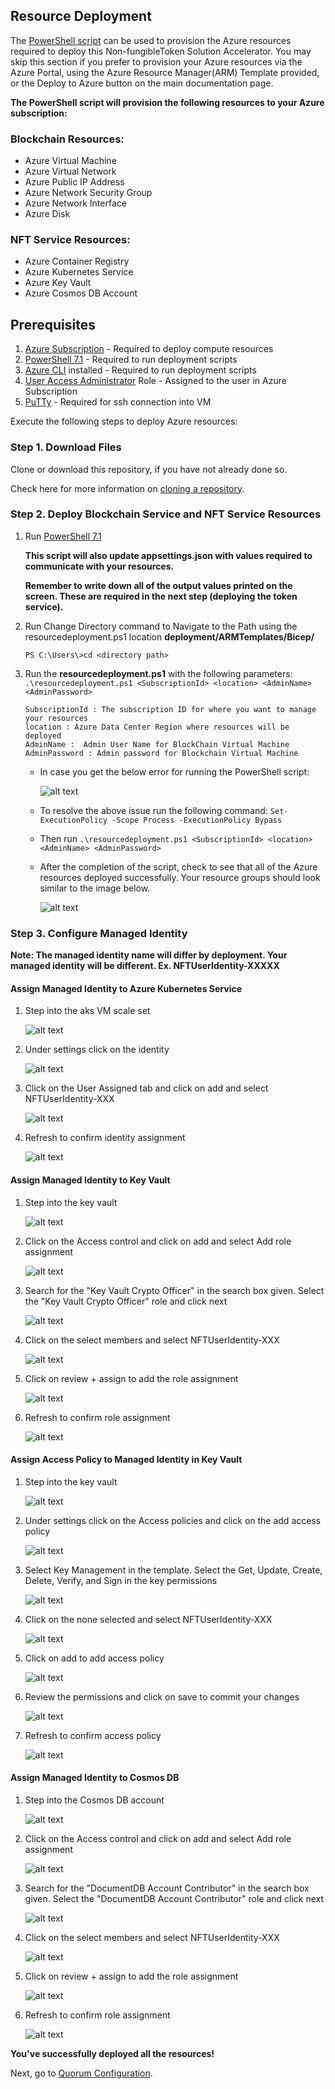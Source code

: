 ## Resource Deployment
The [PowerShell script](./Bicep/resourcedeployment.ps1) can be used to provision the Azure resources required to deploy this Non-fungibleToken Solution Accelerator. 
You may skip this section if you prefer to provision your Azure resources via the Azure Portal, using the Azure Resource Manager(ARM) Template provided, or the Deploy to Azure button on the main documentation page.

**The PowerShell script will provision the following resources to your Azure subscription:**

### Blockchain Resources:
- Azure Virtual Machine
- Azure Virtual Network
- Azure Public IP Address
- Azure Network Security Group
- Azure Network Interface
- Azure Disk

### NFT Service Resources:
- Azure Container Registry
- Azure Kubernetes Service
- Azure Key Vault
- Azure Cosmos DB Account

## Prerequisites
 1. [Azure Subscription](http://portal.azure.com) - Required to deploy compute resources
 2. [PowerShell 7.1](https://docs.microsoft.com/en-us/powershell/scripting/install/installing-powershell?view=powershell-7.1) - Required to run deployment scripts
 3. [Azure CLI](https://docs.microsoft.com/en-us/cli/azure/install-azure-cli) installed - Required to run deployment scripts
 4. [User Access Administrator](https://docs.microsoft.com/en-us/azure/role-based-access-control/built-in-roles#user-access-administrator) Role - Assigned to the user in Azure Subscription
 5. [PuTTy](https://www.putty.org/) - Required for ssh connection into VM

Execute the following steps to deploy Azure resources:

### Step 1. Download Files
Clone or download this repository, if you have not already done so.

Check here for more information on [cloning a repository](https://docs.github.com/en/repositories/creating-and-managing-repositories/cloning-a-repository).

### Step 2. Deploy Blockchain Service and NFT Service Resources
1. Run [PowerShell 7.1](https://docs.microsoft.com/en-us/powershell/scripting/install/installing-powershell?view=powershell-7.1)

     **This script will also update appsettings.json with values required to communicate with your resources.**

    **Remember to write down all of the output values printed on the screen. These are required in the next step (deploying the token service).**

2. Run Change Directory command to Navigate to the Path using the resourcedeployment.ps1 location **deployment/ARMTemplates/Bicep/**
    ```console
    PS C:\Users\>cd <directory path>
    ```

3. Run the **resourcedeployment.ps1** with the following parameters:
```.\resourcedeployment.ps1 <SubscriptionId> <location> <AdminName> <AdminPassword>```

    ```
    SubscriptionId : The subscription ID for where you want to manage your resources
    location : Azure Data Center Region where resources will be deployed
    AdminName :  Admin User Name for BlockChain Virtual Machine
    AdminPassword : Admin password for Blockchain Virtual Machine
    ```

    - In case you get the below error for running the PowerShell script:

        ![alt text](/documents/media/resourceDeploymentError.png)

    - To resolve the above issue run the following command:
        ```Set-ExecutionPolicy -Scope Process -ExecutionPolicy Bypass```

    - Then run ```.\resourcedeployment.ps1 <SubscriptionId> <location> <AdminName> <AdminPassword>```


    - After the completion of the script, check to see that all of the Azure resources deployed successfully. Your resource groups should look similar to the image below.

        ![alt text](/documents/media/Resources.png)



### Step 3. Configure Managed Identity 

**Note: The managed identity name will differ by deployment. Your managed identity will be different. Ex. NFTUserIdentity-XXXXX**

#### Assign Managed Identity to Azure Kubernetes Service
1. Step into the aks VM scale set

    ![alt text](/documents/media/aksVmScaleSet.png) 

2. Under settings click on the identity

    ![alt text](/documents/media/aksIdentity.png)

3. Click on the User Assigned tab and click on add and select NFTUserIdentity-XXX

    ![alt text](/documents/media/aksAssignIdentity.png)

4. Refresh to confirm identity assignment
 
    ![alt text](/documents/media/aksAssignIdentityConfirm.png)

#### Assign Managed Identity to Key Vault
1. Step into the key vault

    ![alt text](/documents/media/KeyVault.png) 

2. Click on the Access control and click on add and select Add role assignment

    ![alt text](/documents/media/KeyVaultAccess.png)

3. Search for the "Key Vault Crypto Officer" in the search box given. Select the "Key Vault Crypto Officer" role and click next

    ![alt text](/documents/media/KeyVaultAccessAssign.png)

4. Click on the select members and select NFTUserIdentity-XXX

    ![alt text](/documents/media/KeyVaultIdSelect.png)

5. Click on review + assign to add the role assignment

    ![alt text](/documents/media/KeyVaultIdAssign.png)

6. Refresh to confirm role assignment
 
    ![alt text](/documents/media/KeyVaultAccessReview.png)

#### Assign Access Policy to Managed Identity in Key Vault
1. Step into the key vault

    ![alt text](/documents/media/KeyVault.png) 

2. Under settings click on the Access policies and click on the add access policy

    ![alt text](/documents/media/KeyVaultAccessPolicy.png)

3. Select Key Management in the template. Select the Get, Update, Create, Delete, Verify, and Sign in the key permissions

    ![alt text](/documents/media/KeyVaultPermissions.png)

4. Click on the none selected and select NFTUserIdentity-XXX

    ![alt text](/documents/media/KeyVaultIdentitySelect.png)

5. Click on add to add access policy

    ![alt text](/documents/media/KeyVaultIdentityAdd.png)

6. Review the permissions and click on save to commit your changes

    ![alt text](/documents/media/KeyVaultIdentityAddSave.png)

7. Refresh to confirm access policy
 
    ![alt text](/documents/media/KeyVaultIdentityVerify.png)

#### Assign Managed Identity to Cosmos DB
1. Step into the Cosmos DB account

    ![alt text](/documents/media/CosmosDB.png) 

2. Click on the Access control and click on add and select Add role assignment

    ![alt text](/documents/media/CosmosDBAccess.png)

3. Search for the "DocumentDB Account Contributor" in the search box given. Select the "DocumentDB Account Contributor" role and click next

    ![alt text](/documents/media/CosmosDBAccessSelect.png)

4. Click on the select members and select NFTUserIdentity-XXX

    ![alt text](/documents/media/CosmosDBAccessSelectID.png)

5. Click on review + assign to add the role assignment

    ![alt text](/documents/media/CosmosDbIdReveiw.png)

6. Refresh to confirm role assignment
 
    ![alt text](/documents/media/CosmosDbIdVerify.png)


**You've successfully deployed all the resources!**

Next, go to [Quorum Configuration](/deployment/ARMTemplates/QuorumConfiguration.md).
